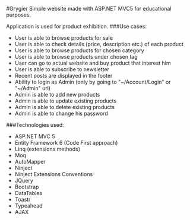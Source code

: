 #Grygier
Simple website made with ASP.NET MVC5 for educational purposes.

Application is used for product exhibition.
###Use cases:
- User is able to browse products for sale
- User is able to check details (price, description etc.) of each product
- User is able to browse products for chosen category
- User is able to browse products under chosen tag
- User can go to actual website and buy product that interest him
- User is able to subscribe to newsletter
- Recent posts are displayed in the footer
- Ability to login as Admin (only by going to "~/Account/Login" or "~/Admin" url)
- Admin is able to add new products 
- Admin is able to update existing products
- Admin is able to delete existing products
- Admin is able to change his password

###Technologies used:
- ASP.NET MVC 5
- Entity Framework 6 (Code First approach)
- Linq (extensions methods)
- Moq
- AutoMapper
- Ninject
- Ninject Extensions Conventions
- JQuery
- Bootstrap
- DataTables
- Toastr
- Typeahead
- AJAX
